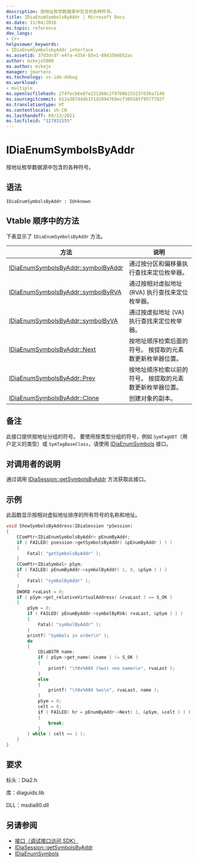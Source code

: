```yaml
---
description: 按地址枚举数据源中包含的各种符号。
title: IDiaEnumSymbolsByAddr | Microsoft Docs
ms.date: 11/04/2016
ms.topic: reference
dev_langs:
- C++
helpviewer_keywords:
- IDiaEnumSymbolsbyAddr interface
ms.assetid: 37d3dcdf-e4fa-4354-b5e1-8843566b52ac
author: mikejo5000
ms.author: mikejo
manager: jmartens
ms.technology: vs-ide-debug
ms.workload:
- multiple
ms.openlocfilehash: 274fecb6e87e221360c2f97086155237d30a7148
ms.sourcegitcommit: b12a38744db371d2894769ecf305585f9577792f
ms.translationtype: HT
ms.contentlocale: zh-CN
ms.lasthandoff: 09/13/2021
ms.locfileid: "127832155"
---
```

# <a name="idiaenumsymbolsbyaddr"></a>IDiaEnumSymbolsByAddr
按地址枚举数据源中包含的各种符号。

## <a name="syntax"></a>语法

```
IDiaEnumSymbolsByAddr : IUnknown
```

## <a name="methods-in-vtable-order"></a>Vtable 顺序中的方法
下表显示了 `IDiaEnumSymbolsByAddr` 方法。

|方法|说明|
|------------|-----------------|
|[IDiaEnumSymbolsByAddr::symbolByAddr](../../debugger/debug-interface-access/idiaenumsymbolsbyaddr-symbolbyaddr.md)|通过按分区和偏移量执行查找来定位枚举器。|
|[IDiaEnumSymbolsByAddr::symbolByRVA](../../debugger/debug-interface-access/idiaenumsymbolsbyaddr-symbolbyrva.md)|通过按相对虚拟地址 (RVA) 执行查找来定位枚举器。|
|[IDiaEnumSymbolsByAddr::symbolByVA](../../debugger/debug-interface-access/idiaenumsymbolsbyaddr-symbolbyva.md)|通过按虚拟地址 (VA) 执行查找来定位枚举器。|
|[IDiaEnumSymbolsByAddr::Next](../../debugger/debug-interface-access/idiaenumsymbolsbyaddr-next.md)|按地址顺序检索后面的符号。 按提取的元素数更新枚举器位置。|
|[IDiaEnumSymbolsByAddr::Prev](../../debugger/debug-interface-access/idiaenumsymbolsbyaddr-prev.md)|按地址顺序检索以前的符号。 按提取的元素数更新枚举器位置。|
|[IDiaEnumSymbolsByAddr::Clone](../../debugger/debug-interface-access/idiaenumsymbolsbyaddr-clone.md)|创建对象的副本。|

## <a name="remarks"></a>备注
此接口提供按地址分组的符号。 要使用按类型分组的符号，例如 `SymTagUDT`（用户定义的类型）或 `SymTagBaseClass`，请使用 [IDiaEnumSymbols](../../debugger/debug-interface-access/idiaenumsymbols.md) 接口。

## <a name="notes-for-callers"></a>对调用者的说明
通过调用 [IDiaSession::getSymbolsByAddr](../../debugger/debug-interface-access/idiasession-getsymbolsbyaddr.md) 方法获取此接口。

## <a name="example"></a>示例
此函数显示按相对虚拟地址排序的所有符号的名称和地址。

```C++
void ShowSymbolsByAddress(IDiaSession *pSession)
{
    CComPtr<IDiaEnumSymbolsByAddr> pEnumByAddr;
    if ( FAILED( psession->getSymbolsByAddr( &pEnumByAddr ) ) )
    {
        Fatal( "getSymbolsByAddr" );
    }
    CComPtr<IDiaSymbol> pSym;
    if ( FAILED( pEnumByAddr->symbolByAddr( 1, 0, &pSym ) ) )
    {
        Fatal( "symbolByAddr" );
    }
    DWORD rvaLast = 0;
    if ( pSym->get_relativeVirtualAddress( &rvaLast ) == S_OK )
    {
        pSym = 0;
        if ( FAILED( pEnumByAddr->symbolByRVA( rvaLast, &pSym ) ) )
        {
            Fatal( "symbolByAddr" );
        }
        printf( "Symbols in order\n" );
        do
        {
            CDiaBSTR name;
            if ( pSym->get_name( &name ) != S_OK )
            {
                printf( "\t0x%08X (%ws) <no name>\n", rvaLast );
            }
            else
            {
                printf( "\t0x%08X %ws\n", rvaLast, name );
            }
            pSym = 0;
            celt = 0;
            if ( FAILED( hr = pEnumByAddr->Next( 1, &pSym, &celt ) ) )
            {
                break;
            }
        } while ( celt == 1 );
    }
}
```

## <a name="requirements"></a>要求
标头：Dia2.h

库：diaguids.lib

DLL：msdia80.dll

## <a name="see-also"></a>另请参阅
- [接口（调试接口访问 SDK）](../../debugger/debug-interface-access/interfaces-debug-interface-access-sdk.md)
- [IDiaSession::getSymbolsByAddr](../../debugger/debug-interface-access/idiasession-getsymbolsbyaddr.md)
- [IDiaEnumSymbols](../../debugger/debug-interface-access/idiaenumsymbols.md)
